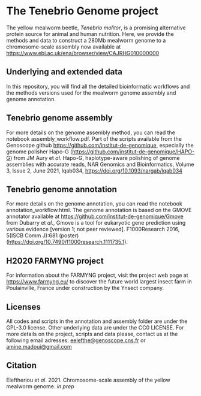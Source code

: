 # The Tenebrio Genome project
The yellow mealworm beetle, <i>Tenebrio molitor</i>, is a promising alternative protein source for animal and human nutrition. Here, we provide the methods and data to construct a 280Mb mealworm genome to a chromosome-scale assembly now available at https://www.ebi.ac.uk/ena/browser/view/CAJRHG010000000

## Underlying and extended data
In this repository, you will find all the detailed bioinformatic workflows and the methods versions used for the mealworm genome assembly and genome annotation.

## Tenebrio genome assembly
For more details on the genome assembly method, you can read the notebook assembly_workflow.pdf. Part of the scripts available from the Genoscope github https://github.com/institut-de-genomique, especially the genome polisher Hapo-G (https://github.com/institut-de-genomique/HAPO-G) from JM Aury et <i>al</i>. Hapo-G, haplotype-aware polishing of genome assemblies with accurate reads, NAR Genomics and Bioinformatics, Volume 3, Issue 2, June 2021, lqab034, https://doi.org/10.1093/nargab/lqab034

## Tenebrio genome annotation
For more details on the genome annotation, you can read the notebook annotation_workflow.html. The genome annotation is based on the GMOVE annotator available at https://github.com/institut-de-genomique/Gmove from Dubarry et <i>al</i>., Gmove is a tool for eukaryotic gene prediction using various evidence [version 1; not peer reviewed]. F1000Research 2016, 5(ISCB Comm J):681 (poster) (https://doi.org/10.7490/f1000research.1111735.1).

## H2020 FARMYNG project
For information about the FARMYNG project, visit the project web page at https://www.farmyng.eu/ to discover the future world largest insect farm in Poulainville, France under construction by the Ynsect company.

## Licenses
All codes and scripts in the annotation and assembly folder are under the GPL-3.0 license. Other underlying data are under the CC0 LICENSE. For more details on the project, scripts and data please, contact us at the following email adresses: eelefthe@genoscope.cns.fr or amine.madoui@gmail.com

## Citation
Eleftheriou et <i>al</i>. 2021. Chromosome-scale assembly of the yellow mealworm genome. <i> in prep</i>


